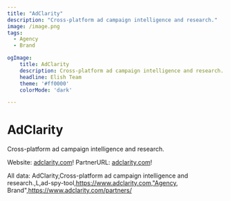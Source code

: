 ```yaml
---
title: "AdClarity"
description: "Cross-platform ad campaign intelligence and research."
image: /image.png
tags: 
  - Agency
  - Brand

ogImage:
    title: AdClarity
    description: Cross-platform ad campaign intelligence and research.
    headline: Elish Team
    theme: '#ff0000'
    colorMode: 'dark'

---
```


# AdClarity

Cross-platform ad campaign intelligence and research.

Website: [adclarity.com](https://www.adclarity.com)!
PartnerURL: [adclarity.com](https://www.adclarity.com/partners/)!

All data:
AdClarity,Cross-platform ad campaign intelligence and research.,L,ad-spy-tool,https://www.adclarity.com,"Agency, Brand",https://www.adclarity.com/partners/